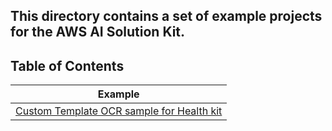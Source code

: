 ## This directory contains a set of example projects for the AWS AI Solution Kit.

## Table of Contents

| Example |
|---------|
| [Custom Template OCR sample for Health kit](https://github.com/awslabs/aws-ai-solution-kit/tree/main/samples/custom-ocr-healthy-code/) |